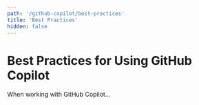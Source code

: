 ```yaml
---
path: '/github-copilot/best-practices'
title: 'Best Practices'
hidden: false
---
```


# Best Practices for Using GitHub Copilot

When working with GitHub Copilot...
